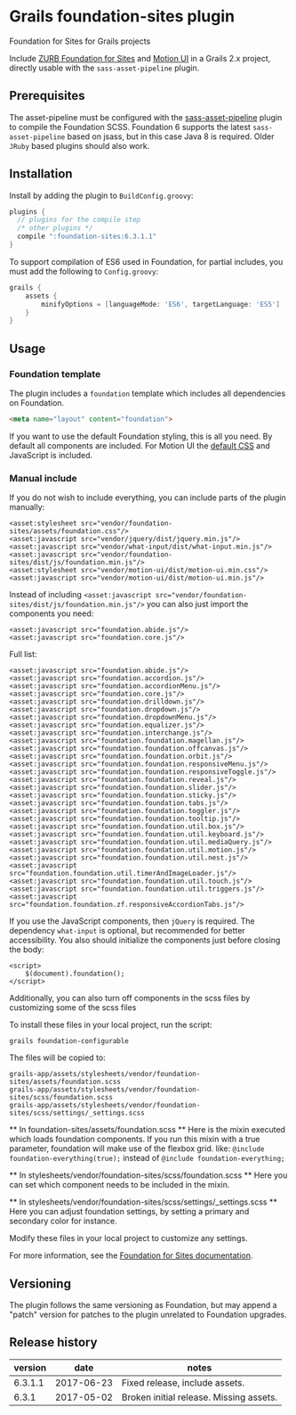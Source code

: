 # Grails foundation-sites plugin
Foundation for Sites for Grails projects

Include [ZURB Foundation for Sites](http://foundation.zurb.com/) and [Motion UI](http://zurb.com/playground/motion-ui) in a Grails 2.x project, directly usable with the ```sass-asset-pipeline``` plugin.

## Prerequisites

The asset-pipeline must be configured with the [sass-asset-pipeline](https://github.com/bertramdev/asset-pipeline/tree/master/sass-asset-pipeline) plugin to compile the Foundation SCSS.
Foundation 6 supports the latest ```sass-asset-pipeline``` based on jsass, but in this case Java 8 is required. Older ```JRuby``` based plugins should also work.

## Installation

Install by adding the plugin to ```BuildConfig.groovy```:

```groovy
plugins {
  // plugins for the compile step
  /* other plugins */
  compile ":foundation-sites:6.3.1.1"
}
```

To support compilation of ES6 used in Foundation, for partial includes, you must add the following to ```Config.groovy```:

```groovy
grails {
    assets {
        minifyOptions = [languageMode: 'ES6', targetLanguage: 'ES5']
    }
}
```

## Usage

### Foundation template
The plugin includes a ```foundation``` template which includes all dependencies on Foundation.

```html
<meta name="layout" content="foundation">
```

If you want to use the default Foundation styling, this is all you need. By default all components are included.
For Motion UI the [default CSS](https://github.com/zurb/motion-ui/blob/master/docs/classes.md) and JavaScript is included.

### Manual include

If you do not wish to include everything, you can include parts of the plugin manually:

```
<asset:stylesheet src="vendor/foundation-sites/assets/foundation.css"/>
<asset:javascript src="vendor/jquery/dist/jquery.min.js"/>
<asset:javascript src="vendor/what-input/dist/what-input.min.js"/>
<asset:javascript src="vendor/foundation-sites/dist/js/foundation.min.js"/>
<asset:stylesheet src="vendor/motion-ui/dist/motion-ui.min.css"/>
<asset:javascript src="vendor/motion-ui/dist/motion-ui.min.js"/>
```

Instead of including ```<asset:javascript src="vendor/foundation-sites/dist/js/foundation.min.js"/>``` you can also just import the components you need:
```
<asset:javascript src="foundation.abide.js"/>
<asset:javascript src="foundation.core.js"/>
```

Full list:
```
<asset:javascript src="foundation.abide.js"/>
<asset:javascript src="foundation.accordion.js"/>
<asset:javascript src="foundation.accordionMenu.js"/>
<asset:javascript src="foundation.core.js"/>
<asset:javascript src="foundation.drilldown.js"/>
<asset:javascript src="foundation.dropdown.js"/>
<asset:javascript src="foundation.dropdownMenu.js"/>
<asset:javascript src="foundation.equalizer.js"/>
<asset:javascript src="foundation.interchange.js"/>
<asset:javascript src="foundation.foundation.magellan.js"/>
<asset:javascript src="foundation.foundation.offcanvas.js"/>
<asset:javascript src="foundation.foundation.orbit.js"/>
<asset:javascript src="foundation.foundation.responsiveMenu.js"/>
<asset:javascript src="foundation.foundation.responsiveToggle.js"/>
<asset:javascript src="foundation.foundation.reveal.js"/>
<asset:javascript src="foundation.foundation.slider.js"/>
<asset:javascript src="foundation.foundation.sticky.js"/>
<asset:javascript src="foundation.foundation.tabs.js"/>
<asset:javascript src="foundation.foundation.toggler.js"/>
<asset:javascript src="foundation.foundation.tooltip.js"/>
<asset:javascript src="foundation.foundation.util.box.js"/>
<asset:javascript src="foundation.foundation.util.keyboard.js"/>
<asset:javascript src="foundation.foundation.util.mediaQuery.js"/>
<asset:javascript src="foundation.foundation.util.motion.js"/>
<asset:javascript src="foundation.foundation.util.nest.js"/>
<asset:javascript src="foundation.foundation.util.timerAndImageLoader.js"/>
<asset:javascript src="foundation.foundation.util.touch.js"/>
<asset:javascript src="foundation.foundation.util.triggers.js"/>
<asset:javascript src="foundation.foundation.zf.responsiveAccordionTabs.js"/>
```


If you use the JavaScript components, then ```jQuery``` is required. The dependency ```what-input``` is optional, but recommended for better accessibility.
You also should initialize the components just before closing the body:

```
<script>
    $(document).foundation();
</script>
```

Additionally, you can also turn off components in the scss files by customizing some of the scss files

To install these files in your local project, run the script:

```
grails foundation-configurable
```

The files will be copied to:

```
grails-app/assets/stylesheets/vendor/foundation-sites/assets/foundation.scss
grails-app/assets/stylesheets/vendor/foundation-sites/scss/foundation.scss
grails-app/assets/stylesheets/vendor/foundation-sites/scss/settings/_settings.scss
```

** In foundation-sites/assets/foundation.scss **
Here is the mixin executed which loads foundation components. If you run this mixin with a true parameter, foundation will make use of the flexbox grid. like: ```@include foundation-everything(true);``` instead of ```@include foundation-everything;```

** In  stylesheets/vendor/foundation-sites/scss/foundation.scss **
Here you can set which component needs to be included in the mixin.

** In  stylesheets/vendor/foundation-sites/scss/settings/_settings.scss **
Here you can adjust foundation settings, by setting a primary and secondary color for instance.

Modify these files in your local project to customize any settings.

For more information, see the [Foundation for Sites documentation](http://foundation.zurb.com/sites/docs/javascript.html).

## Versioning

The plugin follows the same versioning as Foundation, but may append a "patch" version for patches to the plugin unrelated to Foundation upgrades.

## Release history

|version|date|notes|
|---|---|---|
|6.3.1.1|2017-06-23|Fixed release, include assets.|
|6.3.1|2017-05-02|Broken initial release. Missing assets.|
